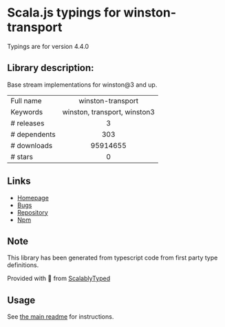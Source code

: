 
# Scala.js typings for winston-transport

Typings are for version 4.4.0

## Library description:
Base stream implementations for winston@3 and up.

|                    |                 |
| ------------------ | :-------------: |
| Full name          | winston-transport |
| Keywords           | winston, transport, winston3 |
| # releases         | 3 |
| # dependents       | 303 |
| # downloads        | 95914655 |
| # stars            | 0 |

## Links
- [Homepage](https://github.com/winstonjs/winston-transport#readme)
- [Bugs](https://github.com/winstonjs/winston-transport/issues)
- [Repository](https://github.com/winstonjs/winston-transport)
- [Npm](https://www.npmjs.com/package/winston-transport)
    


## Note
This library has been generated from typescript code from first party type definitions.

Provided with :purple_heart: from [ScalablyTyped](https://github.com/oyvindberg/ScalablyTyped)

## Usage
See [the main readme](../../readme.md) for instructions.


